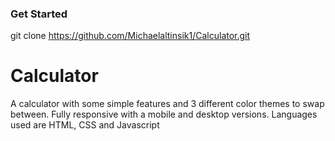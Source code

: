 ### Get Started

git clone https://github.com/Michaelaltinsik1/Calculator.git



# Calculator
A calculator with some simple features and 3 different color themes to swap between. Fully responsive with a mobile and desktop versions.
Languages used are HTML, CSS and Javascript
